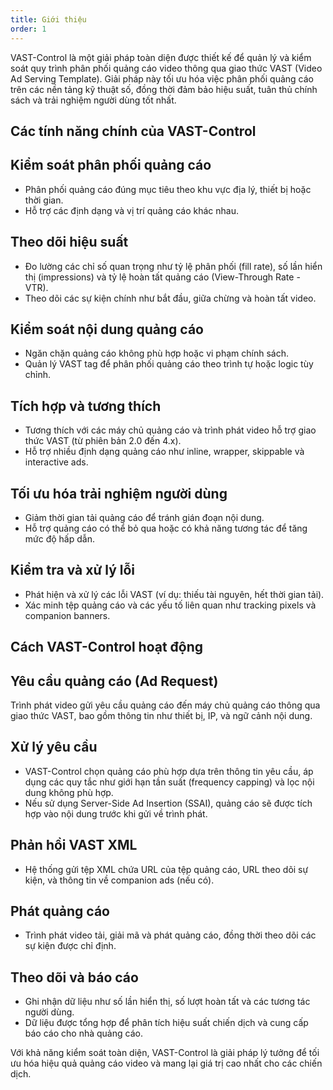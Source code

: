 ```yaml
---
title: Giới thiệu
order: 1
---
```


VAST-Control là một giải pháp toàn diện được thiết kế để quản lý và kiểm soát quy trình phân phối quảng cáo video thông qua giao thức VAST (Video Ad Serving Template). Giải pháp này tối ưu hóa việc phân phối quảng cáo trên các nền tảng kỹ thuật số, đồng thời đảm bảo hiệu suất, tuân thủ chính sách và trải nghiệm người dùng tốt nhất.

## Các tính năng chính của VAST-Control
## Kiểm soát phân phối quảng cáo
* Phân phối quảng cáo đúng mục tiêu theo khu vực địa lý, thiết bị hoặc thời gian.
* Hỗ trợ các định dạng và vị trí quảng cáo khác nhau.
  
## Theo dõi hiệu suất
* Đo lường các chỉ số quan trọng như tỷ lệ phân phối (fill rate), số lần hiển thị (impressions) và tỷ lệ hoàn tất quảng cáo (View-Through Rate - VTR).
* Theo dõi các sự kiện chính như bắt đầu, giữa chừng và hoàn tất video.

## Kiểm soát nội dung quảng cáo
* Ngăn chặn quảng cáo không phù hợp hoặc vi phạm chính sách.
* Quản lý VAST tag để phân phối quảng cáo theo trình tự hoặc logic tùy chỉnh.
  
## Tích hợp và tương thích
* Tương thích với các máy chủ quảng cáo và trình phát video hỗ trợ giao thức VAST (từ phiên bản 2.0 đến 4.x).
* Hỗ trợ nhiều định dạng quảng cáo như inline, wrapper, skippable và interactive ads.

## Tối ưu hóa trải nghiệm người dùng
* Giảm thời gian tải quảng cáo để tránh gián đoạn nội dung.
* Hỗ trợ quảng cáo có thể bỏ qua hoặc có khả năng tương tác để tăng mức độ hấp dẫn.

## Kiểm tra và xử lý lỗi
* Phát hiện và xử lý các lỗi VAST (ví dụ: thiếu tài nguyên, hết thời gian tải).
* Xác minh tệp quảng cáo và các yếu tố liên quan như tracking pixels và companion banners.

## Cách VAST-Control hoạt động
## Yêu cầu quảng cáo (Ad Request)
Trình phát video gửi yêu cầu quảng cáo đến máy chủ quảng cáo thông qua giao thức VAST, bao gồm thông tin như thiết bị, IP, và ngữ cảnh nội dung.

## Xử lý yêu cầu
* VAST-Control chọn quảng cáo phù hợp dựa trên thông tin yêu cầu, áp dụng các quy tắc như giới hạn tần suất (frequency capping) và lọc nội dung không phù hợp.
* Nếu sử dụng Server-Side Ad Insertion (SSAI), quảng cáo sẽ được tích hợp vào nội dung trước khi gửi về trình phát.
 
## Phản hồi VAST XML
* Hệ thống gửi tệp XML chứa URL của tệp quảng cáo, URL theo dõi sự kiện, và thông tin về companion ads (nếu có).

## Phát quảng cáo
* Trình phát video tải, giải mã và phát quảng cáo, đồng thời theo dõi các sự kiện được chỉ định.

## Theo dõi và báo cáo
* Ghi nhận dữ liệu như số lần hiển thị, số lượt hoàn tất và các tương tác người dùng.
* Dữ liệu được tổng hợp để phân tích hiệu suất chiến dịch và cung cấp báo cáo cho nhà quảng cáo.


Với khả năng kiểm soát toàn diện, VAST-Control là giải pháp lý tưởng để tối ưu hóa hiệu quả quảng cáo video và mang lại giá trị cao nhất cho các chiến dịch.
  










  

  


